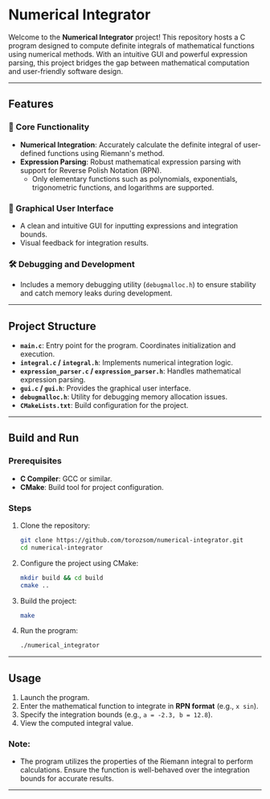 # Numerical Integrator

Welcome to the **Numerical Integrator** project! This repository hosts a C program designed to compute definite integrals of mathematical functions using numerical methods. With an intuitive GUI and powerful expression parsing, this project bridges the gap between mathematical computation and user-friendly software design.

---

## Features

### 🚀 Core Functionality
- **Numerical Integration**: Accurately calculate the definite integral of user-defined functions using Riemann's method.
- **Expression Parsing**: Robust mathematical expression parsing with support for Reverse Polish Notation (RPN).
  - Only elementary functions such as polynomials, exponentials, trigonometric functions, and logarithms are supported.

### 🎨 Graphical User Interface
- A clean and intuitive GUI for inputting expressions and integration bounds.
- Visual feedback for integration results.

### 🛠 Debugging and Development
- Includes a memory debugging utility (`debugmalloc.h`) to ensure stability and catch memory leaks during development.

---

## Project Structure

- **`main.c`**: Entry point for the program. Coordinates initialization and execution.
- **`integral.c` / `integral.h`**: Implements numerical integration logic.
- **`expression_parser.c` / `expression_parser.h`**: Handles mathematical expression parsing.
- **`gui.c` / `gui.h`**: Provides the graphical user interface.
- **`debugmalloc.h`**: Utility for debugging memory allocation issues.
- **`CMakeLists.txt`**: Build configuration for the project.

---

## Build and Run

### Prerequisites
- **C Compiler**: GCC or similar.
- **CMake**: Build tool for project configuration.

### Steps
1. Clone the repository:
   ```bash
   git clone https://github.com/torozsom/numerical-integrator.git
   cd numerical-integrator
   ```
2. Configure the project using CMake:
   ```bash
   mkdir build && cd build
   cmake ..
   ```
3. Build the project:
   ```bash
   make
   ```
4. Run the program:
   ```bash
   ./numerical_integrator
   ```

---

## Usage

1. Launch the program.
2. Enter the mathematical function to integrate in **RPN format** (e.g., `x sin`).
3. Specify the integration bounds (e.g., `a = -2.3, b = 12.8`).
4. View the computed integral value.

### Note:
- The program utilizes the properties of the Riemann integral to perform calculations. Ensure the function is well-behaved over the integration bounds for accurate results.

---
